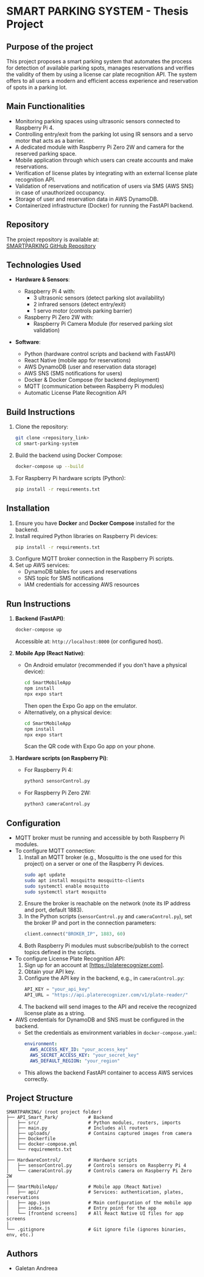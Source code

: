 # SMART PARKING SYSTEM - Thesis Project

## Purpose of the project
This project proposes a smart parking system that automates the process for detection of available parking spots, manages reservations and verifies the validity of them by using a license car plate recognition API. The system offers to all users a modern and efficient access experience and reservation of spots in a parking lot.

## Main Functionalities
- Monitoring parking spaces using ultrasonic sensors connected to Raspberry Pi 4.
- Controlling entry/exit from the parking lot using IR sensors and a servo motor that acts as a barrier.
- A dedicated module with Raspberry Pi Zero 2W and camera for the reserved parking space.
- Mobile application through which users can create accounts and make reservations.
- Verification of license plates by integrating with an external license plate recognition API.
- Validation of reservations and notification of users via SMS (AWS SNS) in case of unauthorized occupancy.
- Storage of user and reservation data in AWS DynamoDB.
- Containerized infrastructure (Docker) for running the FastAPI backend.

## Repository
The project repository is available at:  
[SMARTPARKING GitHub Repository](https://github.com/andreeag12/ThesisProject)

## Technologies Used
- **Hardware & Sensors**:
  - Raspberry Pi 4 with:
    - 3 ultrasonic sensors (detect parking slot availability)
    - 2 infrared sensors (detect entry/exit)
    - 1 servo motor (controls parking barrier)
  - Raspberry Pi Zero 2W with:
    - Raspberry Pi Camera Module (for reserved parking slot validation)

- **Software**:
  - Python (hardware control scripts and backend with FastAPI)
  - React Native (mobile app for reservations)
  - AWS DynamoDB (user and reservation data storage)
  - AWS SNS (SMS notifications for users)
  - Docker & Docker Compose (for backend deployment)
  - MQTT (communication between Raspberry Pi modules)
  - Automatic License Plate Recognition API

## Build Instructions
1. Clone the repository:  
   ```bash
   git clone <repository_link>
   cd smart-parking-system
   ```

2. Build the backend using Docker Compose:  
   ```bash
   docker-compose up --build
   ```

3. For Raspberry Pi hardware scripts (Python):  
   ```bash
   pip install -r requirements.txt
   ```

## Installation
1. Ensure you have **Docker** and **Docker Compose** installed for the backend.  
2. Install required Python libraries on Raspberry Pi devices:  
   ```bash
   pip install -r requirements.txt
   ```
3. Configure MQTT broker connection in the Raspberry Pi scripts.  
4. Set up AWS services:
   - DynamoDB tables for users and reservations
   - SNS topic for SMS notifications
   - IAM credentials for accessing AWS resources

## Run Instructions
1. **Backend (FastAPI)**:  
   ```bash
   docker-compose up
   ```
   Accessible at: `http://localhost:8000` (or configured host).

2. **Mobile App (React Native)**:  
   - On Android emulator (recommended if you don't have a physical device):
     ```bash
     cd SmartMobileApp
     npm install
     npx expo start
     ```
     Then open the Expo Go app on the emulator.
   - Alternatively, on a physical device:
     ```bash
     cd SmartMobileApp
     npm install
     npx expo start
     ```
     Scan the QR code with Expo Go app on your phone.

3. **Hardware scripts (on Raspberry Pi)**:  
   - For Raspberry Pi 4:
     ```bash
     python3 sensorControl.py
     ```
   - For Raspberry Pi Zero 2W:
     ```bash
     python3 cameraControl.py
     ```

## Configuration
- MQTT broker must be running and accessible by both Raspberry Pi modules.  
- To configure MQTT connection:
  1. Install an MQTT broker (e.g., Mosquitto is the one used for this project) on a server or one of the Raspberry Pi devices.
     ```bash
     sudo apt update
     sudo apt install mosquitto mosquitto-clients
     sudo systemctl enable mosquitto
     sudo systemctl start mosquitto
     ```
  2. Ensure the broker is reachable on the network (note its IP address and port, default 1883).  
  3. In the Python scripts (`sensorControl.py` and `cameraControl.py`), set the broker IP and port in the connection parameters:
     ```python
     client.connect("BROKER_IP", 1883, 60)
     ```
  4. Both Raspberry Pi modules must subscribe/publish to the correct topics defined in the scripts.  
- To configure License Plate Recognition API:
  1. Sign up for an account at [https://platerecognizer.com].
  2. Obtain your API key.
  3. Configure the API key in the backend, e.g., in `cameraControl.py`:
     ```python
     API_KEY = "your_api_key"
     API_URL = "https://api.platerecognizer.com/v1/plate-reader/"      
     ```
  4. The backend will send images to the API and receive the recognized license plate as a string.
- AWS credentials for DynamoDB and SNS must be configured in the backend.  
  - Set the credentials as environment variables in `docker-compose.yaml`:
    ```yaml
    environment:
      AWS_ACCESS_KEY_ID: "your_access_key"
      AWS_SECRET_ACCESS_KEY: "your_secret_key"
      AWS_DEFAULT_REGION: "your_region"
    ```
  - This allows the backend FastAPI container to access AWS services correctly.

## Project Structure
```
SMARTPARKING/ (root project folder)
├── API_Smart_Park/           # Backend
│   ├── src/                  # Python modules, routers, imports
│   ├── main.py               # Includes all routers
│   ├── uploads/              # Contains captured images from camera
│   ├── Dockerfile
│   ├── docker-compose.yml
│   └── requirements.txt
│
├── HardwareControl/          # Hardware scripts
│   ├── sensorControl.py      # Controls sensors on Raspberry Pi 4
│   └── cameraControl.py      # Controls camera on Raspberry Pi Zero 2W
│
├── SmartMobileApp/           # Mobile app (React Native)
│   ├── api/                  # Services: authentication, plates, reservations
│   ├── app.json              # Main configuration of the mobile app
│   ├── index.js              # Entry point for the app
│   └── [frontend screens]    # All React Native UI files for app screens
│
└── .gitignore                # Git ignore file (ignores binaries, env, etc.)
```

## Authors
- Galetan Andreea
